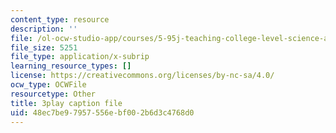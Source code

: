 ```yaml
---
content_type: resource
description: ''
file: /ol-ocw-studio-app/courses/5-95j-teaching-college-level-science-and-engineering-fall-2015/48ec7be97957556ebf002b6d3c4768d0_fqrOxeL-fwk.srt
file_size: 5251
file_type: application/x-subrip
learning_resource_types: []
license: https://creativecommons.org/licenses/by-nc-sa/4.0/
ocw_type: OCWFile
resourcetype: Other
title: 3play caption file
uid: 48ec7be9-7957-556e-bf00-2b6d3c4768d0
---
```

